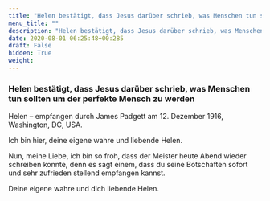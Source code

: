 ```yaml
---
title: "Helen bestätigt, dass Jesus darüber schrieb, was Menschen tun sollten um der perfekte Mensch zu werden"
menu_title: ""
description: "Helen bestätigt, dass Jesus darüber schrieb, was Menschen tun sollten um der perfekte Mensch zu werden"
date: 2020-08-01 06:25:48+00:285
draft: False
hidden: True
weight:
---
```

### Helen bestätigt, dass Jesus darüber schrieb, was Menschen tun sollten um der perfekte Mensch zu werden

Helen – empfangen durch James Padgett am 12. Dezember 1916, Washington, DC, USA.

Ich bin hier, deine eigene wahre und liebende Helen.

Nun, meine Liebe, ich bin so froh, dass der Meister heute Abend wieder schreiben konnte, denn es sagt einem, dass du seine Botschaften sofort und sehr zufrieden stellend empfangen kannst.

Deine eigene wahre und dich liebende Helen.
